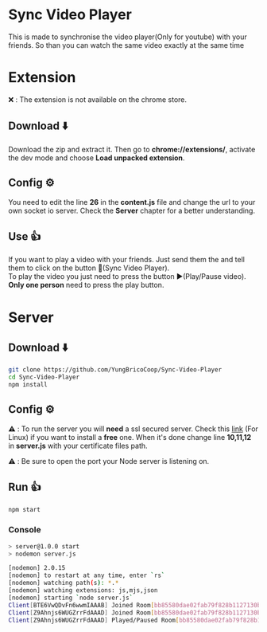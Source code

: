 # Sync Video Player

This is made to synchronise the video player(Only for youtube) with your friends. So than you can watch the same video exactly at the same time

# Extension

❌ : The extension is not available on the chrome store. <br/>

## Download ⬇️
Download the zip and extract it. Then go to **chrome://extensions/**, activate the dev mode and choose **Load unpacked extension**.

## Config ⚙️

You need to edit the line **26** in the **content.js** file and change the url to your own socket io server. Check the **Server** chapter for a better understanding.

## Use 👍

If you want to play a video with your friends. Just send them the and tell them to click on the button 🔄(Sync Video Player).<br/>To play the video you just need to press the button ▶️(Play/Pause video). **Only one person** need to press the play button.

# Server

## Download ⬇️
```sh
git clone https://github.com/YungBricoCoop/Sync-Video-Player
cd Sync-Video-Player
npm install
```

## Config ⚙️
⚠️ : To run the server you will **need** a ssl secured server. Check this [link](https://itnext.io/node-express-letsencrypt-generate-a-free-ssl-certificate-and-run-an-https-server-in-5-minutes-a730fbe528ca) (For Linux) if you want to install a **free** one. When it's done change line **10,11,12** in **server.js** with your certificate files path.<br/>

⚠️ : Be sure to open the port your Node server is listening on.



## Run 👍

```sh
npm start
```
### Console
```sh
> server@1.0.0 start
> nodemon server.js

[nodemon] 2.0.15
[nodemon] to restart at any time, enter `rs`
[nodemon] watching path(s): *.*
[nodemon] watching extensions: js,mjs,json
[nodemon] starting `node server.js`
Client[BTE6VwQDvFn6wwmIAAAB] Joined Room[bb85580dae02fab79f828b1127130bd0]
Client[Z9Ahnjs6WUGZrrFdAAAD] Joined Room[bb85580dae02fab79f828b1127130bd0]
Client[Z9Ahnjs6WUGZrrFdAAAD] Played/Paused Room[bb85580dae02fab79f828b1127130bd0] Timestamp[21.27294]
```